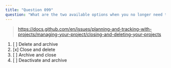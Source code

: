 ```yaml
---
title: "Question 099"
question: "What are the two available options when you no longer need to use a Project?"
---
```



> https://docs.github.com/en/issues/planning-and-tracking-with-projects/managing-your-project/closing-and-deleting-your-projects
1. [ ] Delete and archive 
1. [x] Close and delete
1. [ ] Archive and close
1. [ ] Deactivate and archive

